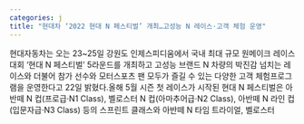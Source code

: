 ```yaml
---
categories: j
title: "현대차 ‘2022 현대 N 페스티벌’ 개최…고성능 N 레이스·고객 체험 운영"
---
```

현대자동차는 오는 23~25일 강원도 인제스피디움에서 국내 최대 규모 원메이크 레이스 대회 ‘현대 N 페스티벌’ 5라운드를 개최하고 고성능 브랜드 N 차량의 박진감 넘치는 레이스와 더불어 참가 선수와 모터스포츠 팬 모두가 즐길 수 있는 다양한 고객 체험프로그램을 운영한다고 22일 밝혔다.올해 5월 시즌 첫 레이스가 시작된 현대 N 페스티벌은 아반떼 N 컵(프로급·N1 Class), 벨로스터 N 컵(아마추어급·N2 Class), 아반떼 N 라인 컵(입문자급·N3 Class) 등의 스프린트 클래스와 아반떼 N 타임 트라이얼, 벨로스터